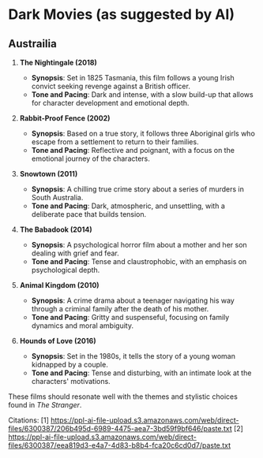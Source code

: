 # Dark Movies (as suggested by AI)

## Austrailia

1. **The Nightingale (2018)**
   - **Synopsis**: Set in 1825 Tasmania, this film follows a young Irish convict seeking revenge against a British officer.
   - **Tone and Pacing**: Dark and intense, with a slow build-up that allows for character development and emotional depth.

2. **Rabbit-Proof Fence (2002)**
   - **Synopsis**: Based on a true story, it follows three Aboriginal girls who escape from a settlement to return to their families.
   - **Tone and Pacing**: Reflective and poignant, with a focus on the emotional journey of the characters.

3. **Snowtown (2011)**
   - **Synopsis**: A chilling true crime story about a series of murders in South Australia.
   - **Tone and Pacing**: Dark, atmospheric, and unsettling, with a deliberate pace that builds tension.

4. **The Babadook (2014)**
   - **Synopsis**: A psychological horror film about a mother and her son dealing with grief and fear.
   - **Tone and Pacing**: Tense and claustrophobic, with an emphasis on psychological depth.

5. **Animal Kingdom (2010)**
   - **Synopsis**: A crime drama about a teenager navigating his way through a criminal family after the death of his mother.
   - **Tone and Pacing**: Gritty and suspenseful, focusing on family dynamics and moral ambiguity.

6. **Hounds of Love (2016)**
   - **Synopsis**: Set in the 1980s, it tells the story of a young woman kidnapped by a couple.
   - **Tone and Pacing**: Tense and disturbing, with an intimate look at the characters' motivations.

These films should resonate well with the themes and stylistic choices found in *The Stranger*.

Citations:
[1] https://ppl-ai-file-upload.s3.amazonaws.com/web/direct-files/6300387/206b495d-6989-4475-aea7-3bd59f9bf646/paste.txt
[2] https://ppl-ai-file-upload.s3.amazonaws.com/web/direct-files/6300387/eea819d3-e4a7-4d83-b8b4-fca20c6cd0d7/paste.txt
